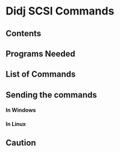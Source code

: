 # Didj SCSI Commands
## Contents
## Programs Needed
## List of Commands
## Sending the commands
#### In Windows
#### In Linux
## Caution
